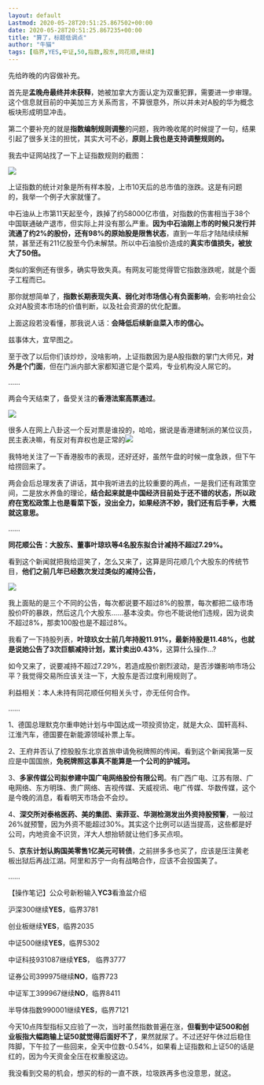 ```yaml
---
layout: default
Lastmod: 2020-05-28T20:51:25.867502+00:00
date: 2020-05-28T20:51:25.867235+00:00
title: "算了，标题低调点"
author: "牛猫"
tags: [临界,YES,中证,50,指数,股东,同花顺,继续]
---
```


先给昨晚的内容做补充。  

首先是**孟晚舟最终并未获释**，她被加拿大方面认定为双重犯罪，需要进一步审理。这个信息就目前的中美加三方关系而言，不算很意外，所以并未对A股的华为概念板块形成明显冲击。

第二个要补充的就是**指数编制规则调整**的问题，我昨晚收尾的时候提了一句，结果引起了很多关注的担忧，其实大可不必，**原则上我也是支持调整规则的。**

我去中证网站找了一下上证指数规则的截图：

![](https://images.weserv.nl/?url=https%3A//mmbiz.qpic.cn/mmbiz_png/NUnibBdYwCWiaLt8Y6NzDMf8FNfQLvfcibLCgUGg406WhFtibiaXVbEoOGkUUuML2yqu3WsxxZfLfmcGeDlAmic5oB4Q/640%3Fwx_fmt%3Dpng)

上证指数的统计对象是所有样本股，上市10天后的总市值的涨跌。这是有问题的，我举一个例子大家就懂了。  

中石油从上市第11天起至今，跌掉了约58000亿市值，对指数的伤害相当于38个中国联通破产退市，但实际上并没有那么严重。**因为中石油刚上市的时候只发行并流通了约2%的股份，还有98%的原始股是限售状态**，直到一年后才陆陆续续解禁，甚至还有211亿股至今仍未解禁。所以中石油股价造成的**真实市值损失，被放大了****50倍****。**

类似的案例还有很多，确实导致失真。有网友可能觉得管它指数涨跌呢，就是个面子工程而已。

那你就想简单了，**指数长期表现失真、弱化对市场信心有负面影响**，会影响社会公众对A股资本市场的价值判断，以及社会资源的优化配置。

上面这段若没看懂，那我说人话：**会降低后续新韭菜入市的信心。**

兹事体大，宜早图之。

至于改了以后你们该炒炒，没啥影响，上证指数因为是A股指数的掌门大师兄，**对外是个门面**，但在门派内部大家都知道它是个菜鸡，专业机构没人屌它的。

……

两会今天结束了，备受关注的**香港法案高票通过**。  

![](https://images.weserv.nl/?url=https%3A//mmbiz.qpic.cn/mmbiz_jpg/NUnibBdYwCWiaLt8Y6NzDMf8FNfQLvfcibLNfHPQhKAQ6XGJzoG3Pbl3iaRIBib2LOKPookibVEl4o774mN5N8WBjvDw/640%3Fwx_fmt%3Djpeg)

很多人在网上八卦这一个反对票是谁投的，哈哈，据说是香港建制派的某位议员，民主表决嘛，有反对有弃权也是正常的![](https://images.weserv.nl/?url=https%3A//mmbiz.qpic.cn/mmbiz_png/NUnibBdYwCWiaLt8Y6NzDMf8FNfQLvfcibLsP1lyFrZCExwB5XS5hBsthvWYibasdSFAu0lH3p9Liad2m5CXaOYduzg/640%3Fwx_fmt%3Dpng)

我特地关注了一下香港股市的表现，还好还好，虽然午盘的时候一度急跌，但下午给捞回来了。  

两会会后总理发表了讲话，其中我听进去的比较重要的两点，一是我们还有政策空间，二是放水养鱼的理论，**结合起来就是中国经济目前处于还不错的状态，所以政府在宽松政策上也是看菜下饭，没出全力，如果经济不妙，我们还有后手拳，大概就这意思。**  

……  

**同花顺公告：大股东、董事叶琼玖等4名股东拟合计减持不超过7.29%。**  

看到这个新闻就把我给逗笑了，怎么又来了，这算是同花顺几个大股东的传统节目，**他们之前几年已经数次发过类似的减持公告，**

![](https://images.weserv.nl/?url=https%3A//mmbiz.qpic.cn/mmbiz_png/NUnibBdYwCWiaLt8Y6NzDMf8FNfQLvfcibLXbDIeYto4PX1lIFWQ5828mODzX7oNS5bFZPyZVNjLo1uVPkjfGPGeg/640%3Fwx_fmt%3Dpng)

我上面贴的是三个不同的公告，每次都说要不超过8%的股票，每次都把二级市场股价吓的暴跌，然后这几个大股东......基本没卖。你也不能说他们违规，因为说卖不超过8%，那卖100股也是不超过8%。

我看了一下持股列表，**叶琼玖女士前几年持股11.91%，最新持股是11.48%，也就是说她公告了3次巨额减持计划，累计卖出0.43%**，这算什么操作...?  

如今又来了，说要减持不超过7.29%，若造成股价剧烈波动，是否涉嫌影响市场公平？我觉得交易所应该关注一下，大股东是否过度利用规则了。

利益相关：本人未持有同花顺任何相关头寸，亦无任何合作。

……  

1、德国总理默克尔重申她计划与中国达成一项投资协定，就是大众、国轩高科、江淮汽车，德国要在新能源领域补票上车。  

2、王府井否认了控股股东北京首旅申请免税牌照的传闻。看到这个新闻我第一反应是中国国旅，**免税牌照这事真不能算是一个公司的护城河。**

3、**多家传媒公司拟参建中国广电网络股份有限公司**。有广西广电、江苏有限、广电网络、东方明珠、贵广网络、吉视传媒、天威视讯、电广传媒、华数传媒，这个是今晚的消息，看看明天市场会不会炒。

4、**深交所对泰格医药、美的集团、索菲亚、华测检测发出外资持股预警**，一般过26%就预警，因为外资不能超过30%。其实这个比例可以适当提高，这些都是好公司，内地资金不识货，洋大人想抬轿就让他们多买点呗。  

5、**京东计划认购国美零售1亿美元可转债**，之前拼多多也买了，应该是压注黄老板出狱后再战江湖。阿里和苏宁一向有战略合作，应该不会投国美了。

……

【操作笔记】公众号新粉输入**YC3**看渔盆介绍  

沪深300继续****YES****，临界3781

创业板继续**YES**，临界2035

中证500继续****YES****，临界5302

中证科技931087继续****YES****， 临界3777

证券公司399975继续**NO**，临界723

中证军工399967继续****NO****，临界8411

半导体指数990001继续****YES****，临界7121

今天10点阵型指标又应验了一次，当时虽然指数普遍在涨，**但看到中证500和创业板指大幅跑输上证50就觉得后面好不了**，果然就尿了。不过还好午休过后稳住阵脚，下午拉了一些回来，全天中位数-0.54%，如果看上证指数和上证50的话是红的，因为今天资金全压在权重股这边。

我没看到交易的机会，想买的标的一直不跌，垃圾跌再多也没意思，就这。

